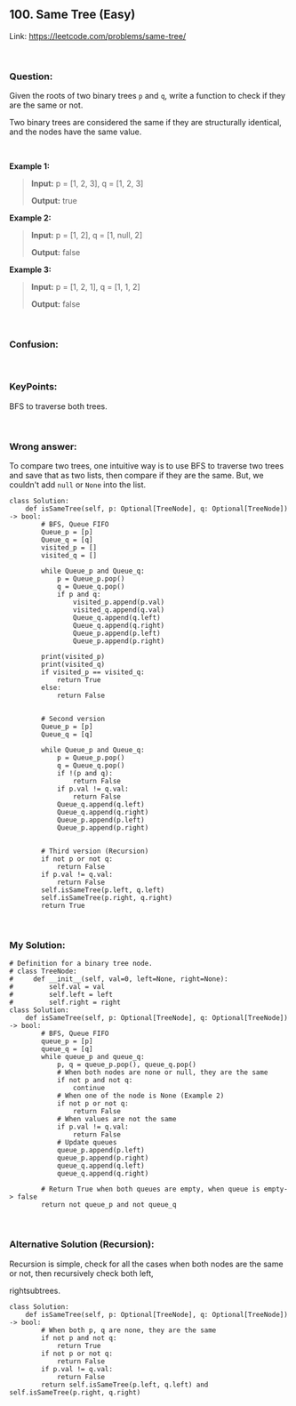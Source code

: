 ## 100. Same Tree (Easy)

Link: https://leetcode.com/problems/same-tree/

<br>

### Question:
Given the roots of two binary trees `p` and `q`, write a function to check if they are the same or not.

Two binary trees are considered the same if they are structurally identical, and the nodes have the same value.

<br>

**Example 1:**
> **Input:** p = [1, 2, 3], q = [1, 2, 3]
> 
> **Output:** true

**Example 2:**
> **Input:** p = [1, 2], q = [1, null, 2]
> 
> **Output:** false

**Example 3:**
> **Input:** p = [1, 2, 1], q = [1, 1, 2]
> 
> **Output:** false

<br>

### Confusion: 


<br>

### KeyPoints: 
BFS to traverse both trees.

<br>

### Wrong answer:
To compare two trees, one intuitive way is to use BFS to traverse two trees and save that as two lists, then compare if they are the same. But, we couldn't add `null` or `None` into the list.
```
class Solution:
    def isSameTree(self, p: Optional[TreeNode], q: Optional[TreeNode]) -> bool:
        # BFS, Queue FIFO
        Queue_p = [p]
        Queue_q = [q]
        visited_p = []
        visited_q = []

        while Queue_p and Queue_q:
            p = Queue_p.pop()
            q = Queue_q.pop()
            if p and q:
                visited_p.append(p.val)
                visited_q.append(q.val)
                Queue_q.append(q.left)
                Queue_q.append(q.right)
                Queue_p.append(p.left)
                Queue_p.append(p.right)

        print(visited_p)
        print(visited_q)
        if visited_p == visited_q:
            return True
        else:
            return False
            
            
        # Second version
        Queue_p = [p]
        Queue_q = [q]

        while Queue_p and Queue_q:
            p = Queue_p.pop()
            q = Queue_q.pop()
            if !(p and q):
                return False
            if p.val != q.val:
                return False
            Queue_q.append(q.left)
            Queue_q.append(q.right)
            Queue_p.append(p.left)
            Queue_p.append(p.right)
            
            
        # Third version (Recursion)
        if not p or not q:
            return False
        if p.val != q.val:
            return False
        self.isSameTree(p.left, q.left)
        self.isSameTree(p.right, q.right)
        return True
```

<br>

### My Solution:

```
# Definition for a binary tree node.
# class TreeNode:
#     def __init__(self, val=0, left=None, right=None):
#         self.val = val
#         self.left = left
#         self.right = right
class Solution:
    def isSameTree(self, p: Optional[TreeNode], q: Optional[TreeNode]) -> bool:
        # BFS, Queue FIFO
        queue_p = [p]
        queue_q = [q]
        while queue_p and queue_q:
            p, q = queue_p.pop(), queue_q.pop()
            # When both nodes are none or null, they are the same
            if not p and not q:
                continue
            # When one of the node is None (Example 2)
            if not p or not q:
                return False
            # When values are not the same
            if p.val != q.val:
                return False
            # Update queues
            queue_p.append(p.left)
            queue_p.append(p.right)
            queue_q.append(q.left)
            queue_q.append(q.right)

        # Return True when both queues are empty, when queue is empty-> false
        return not queue_p and not queue_q
```

<br>

### Alternative Solution (Recursion):
Recursion is simple, check for all the cases when both nodes are the same or not, then recursively check both left, 

rightsubtrees.
```
class Solution:
    def isSameTree(self, p: Optional[TreeNode], q: Optional[TreeNode]) -> bool:
        # When both p, q are none, they are the same
        if not p and not q:
            return True
        if not p or not q:
            return False
        if p.val != q.val:
            return False
        return self.isSameTree(p.left, q.left) and self.isSameTree(p.right, q.right)
```
